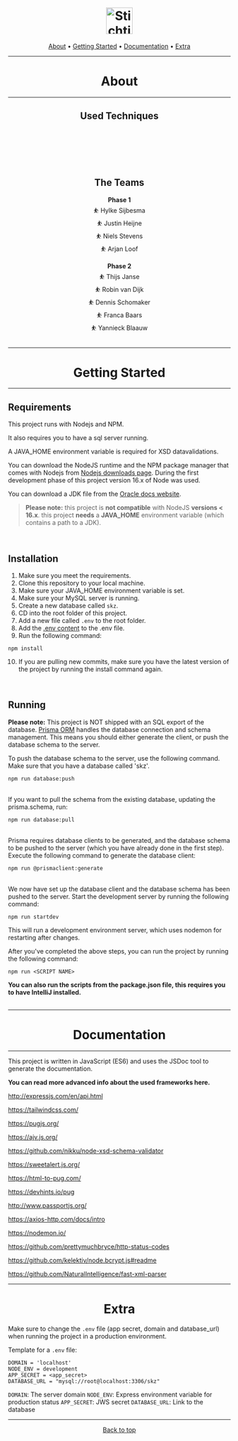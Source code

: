 <!--suppress ALL -->
<h1 align="center" id="logo">
  <a href="https://kunstenaarsdorpzweeloo.nl">
    <img src="https://kunstenaarsdorpzweeloo.nl/wp-content/uploads/2017/06/logohighres.png" alt="Stichting Kunstenaarsdorp Zweeloo" title="Stichting Kunstenaarsdorp Zweeloo" height="60" />
  </a>
</h1>

<p align="center">
    <a href="#about">About</a> •    
    <a href="#getting-started">Getting Started</a> •
    <a href="#documentation">Documentation</a> •
    <a href="#extra">Extra</a>
</p>

<hr/>

<h1 align="center" id="about">About</h1>

<hr/>

<h2 align="center" id="about">Used Techniques</h2>

<p align="center">
    <img src="https://img.shields.io/badge/NPM-%23000000.svg?style=&logo=npm&logoColor=white" alt=""/>
    <img src="https://img.shields.io/badge/JWT-black?style=&logo=JSON%20web%20tokens" alt=""/>
    <img src="https://img.shields.io/badge/node.js-6DA55F?style=&logo=node.js&logoColor=white" alt=""/>
</p>

<p align="center">
    <img src="https://img.shields.io/badge/javascript-%23323330.svg?style=&logo=javascript&logoColor=%23F7DF1E" alt=""/>
    <img src="https://img.shields.io/badge/Prisma-3982CE?style=&logo=Prisma&logoColor=white" alt=""/>
    <img src="https://img.shields.io/badge/tailwindcss-%2338B2AC.svg?style=&logo=tailwind-css&logoColor=white" alt=""/>
    <img src="https://img.shields.io/badge/Pug-FFF?style=&logo=pug&logoColor=A86454" alt=""/>
</p>

<br/>

<h2 align="center" id="about">The Teams</h2>

<p align="center">
  <b>Phase 1</b><br/>
  ⛹ Hylke Sijbesma<br />
  ⛹ Justin Heijne<br />
  ⛹ Niels Stevens <br />
  ⛹ Arjan Loof <br />
  <br />
  <b>Phase 2</b><br/>
  ⛹ Thijs Janse<br />
  ⛹ Robin van Dijk<br />
  ⛹ Dennis Schomaker<br />
  ⛹ Franca Baars<br />
  ⛹ Yannieck Blaauw<br />
  <br/>
</p>

<hr />

<h1 align="center" id="getting-started">Getting Started </h1>

<hr />

<h2>Requirements</h2>

This project runs with Nodejs and NPM.

It also requires you to have a sql server running.

A JAVA_HOME environment variable is required for XSD datavalidations.

You can download the NodeJS runtime and the NPM package manager that comes with Nodejs from [Nodejs downloads page](https://nodejs.org/en/download/). During the first development phase of this project version 16.x of Node was used.

You can download a JDK file from the [Oracle docs website](https://www.oracle.com/java/technologies/downloads/#jdk18-windows).

> **Please note:**
> this project is **not compatible** with NodeJS **versions < 16.x**.
> this project **needs** a **JAVA_HOME** environment variable (which contains a path to a JDK).

<br/>
<h2> Installation </h2>

1. Make sure you meet the requirements.
2. Clone this repository to your local machine.
3. Make sure your JAVA_HOME environment variable is set.
4. Make sure your MySQL server is running.
5. Create a new database called `skz`.
6. CD into the root folder of this project.
7. Add a new file called `.env` to the root folder.
8. Add the <a href="#extra">.env content</a> to the .env file.
9. Run the following command:

```shell
npm install
```

10. If you are pulling new commits, make sure you have the latest version of the project by running the install command again.

<br/>

<h2>Running</h2>

**Please note:**
This project is NOT shipped with an SQL export of the database.
[Prisma ORM](https://www.prisma.io/) handles the database connection and schema management.
This means you should either generate the client, or push the database schema to the server.

To push the database schema to the server, use the following command. Make sure that you have a database called 'skz'.

```shell
npm run database:push
```

<br/>
If you want to pull the schema from the existing database, updating the prisma.schema, run:

```shell
npm run database:pull
```

<br/>
Prisma requires database clients to be generated, and the database schema to be pushed to the server (which you have already done in the first step).
Execute the following command to generate the database client:

```shell
npm run @prismaclient:generate
```

<br/>
We now have set up the database client and the database schema has been pushed to the server. Start the development server by running the following command:

```shell
npm run startdev
```

This will run a development environment server, which uses nodemon for restarting after changes.
<br/>

After you've completed the above steps, you can run the project by running the following command:

```shell
npm run <SCRIPT NAME>
```

**You can also run the scripts from the package.json file, this requires you to have IntelliJ installed.**
<br/><br/>

<hr>

<h1 align="center" id="documentation">Documentation </h1>

<hr />

This project is written in JavaScript (ES6) and uses the JSDoc tool to generate the documentation.

**You can read more advanced info about the used frameworks here.**

http://expressjs.com/en/api.html

https://tailwindcss.com/

https://pugjs.org/

https://ajv.js.org/

https://github.com/nikku/node-xsd-schema-validator

https://sweetalert.js.org/

https://html-to-pug.com/

https://devhints.io/pug

http://www.passportjs.org/

https://axios-http.com/docs/intro

https://nodemon.io/

https://github.com/prettymuchbryce/http-status-codes

https://github.com/kelektiv/node.bcrypt.js#readme

https://github.com/NaturalIntelligence/fast-xml-parser

<hr />

<h1 align="center" id="extra">Extra</h1>

Make sure to change the `.env` file (app secret, domain and database_url) when running the project in a production environment. <br>

Template for a `.env` file:

```shell
DOMAIN = 'localhost'
NODE_ENV = development
APP_SECRET = <app_secret>
DATABASE_URL = "mysql://root@localhost:3306/skz"
```

`DOMAIN`: The server domain
`NODE_ENV`: Express environment variable for production status
`APP_SECRET`: JWS secret
`DATABASE_URL`: Link to the database

<hr />

<p align="center">
  <a href="#logo">Back to top</a>
</p>
